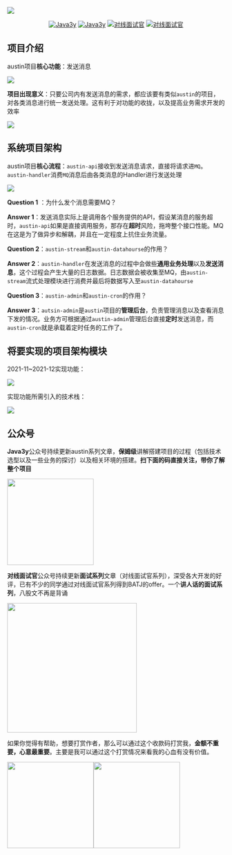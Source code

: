 ![](https://tva1.sinaimg.cn/large/008i3skNgy1gwn3mgftzaj30p00an0t1.jpg)

<p align="center">
  <a href="#公众号"><img src="https://img.shields.io/badge/关注公众号-Java3y-blue.svg" alt="Java3y"></a>
  <a href="#https://mp.weixin.qq.com/mp/appmsgalbum?__biz=MzI4Njg5MDA5NA==&action=getalbum&album_id=2140193116740517888&scene=126#wechat_redirect"><img src="https://img.shields.io/badge/austin-系列文章-critical.svg" alt="Java3y"></a>
  <a href="#公众号"><img src="https://img.shields.io/badge/关注公众号-对线面试官-yellow.svg" alt="对线面试官"></a>
  <a href="http://javainterview.gitee.io/luffy/"><img src="https://img.shields.io/badge/对线面试官-系列文章-orange.svg" alt="对线面试官"></a>
</p>




## 项目介绍

austin项目**核心功能**：发送消息

![](https://tva1.sinaimg.cn/large/008i3skNgy1gvztdk1w2wj30ky0p8759.jpg)

**项目出现意义**：只要公司内有发送消息的需求，都应该要有类似`austin`的项目，对各类消息进行统一发送处理。这有利于对功能的收拢，以及提高业务需求开发的效率

![](https://tva1.sinaimg.cn/large/008i3skNgy1gvzz1vifljj31vc0u07dr.jpg)

## 系统项目架构

austin项目**核心流程**：`austin-api`接收到发送消息请求，直接将请求进`MQ`。`austin-handler`消费`MQ`消息后由各类消息的Handler进行发送处理

![](https://tva1.sinaimg.cn/large/008i3skNgy1gvzwltzsdfj31ku0u0q5r.jpg)

**Question 1** ：为什么发个消息需要MQ？

**Answer 1**：发送消息实际上是调用各个服务提供的API，假设某消息的服务超时，`austin-api`如果是直接调用服务，那存在**超时**风险，拖垮整个接口性能。MQ在这是为了做异步和解耦，并且在一定程度上抗住业务流量。

**Question 2**：`austin-stream`和`austin-datahourse`的作用？

**Answer 2**：`austin-handler`在发送消息的过程中会做些**通用业务处理**以及**发送消息**，这个过程会产生大量的日志数据。日志数据会被收集至MQ，由`austin-stream`流式处理模块进行消费并最后将数据写入至`austin-datahourse`

**Question 3**：`austin-admin`和`austin-cron`的作用？

**Answer 3**：`autsin-admin`是`austin`项目的**管理后台**，负责管理消息以及查看消息下发的情况。业务方可根据通过`austin-admin`管理后台直接**定时**发送消息，而`austin-cron`就是承载着定时任务的工作了。

## 将要实现的项目架构模块

2021-11~2021-12实现功能：

![](https://tva1.sinaimg.cn/large/008i3skNgy1gvzx4f1iwoj31le0rs0uy.jpg)

实现功能所需引入的技术栈：

![](https://tva1.sinaimg.cn/large/008i3skNgy1gvzxrppbb0j30ym0iaq8v.jpg)

## 公众号

**Java3y**公众号持续更新austin系列文章，**保姆级**讲解搭建项目的过程（包括技术选型以及一些业务的探讨）以及相关环境的搭建。**扫下面的码直接关注，带你了解整个项目**

<img src='https://tva1.sinaimg.cn/large/006tNbRwly1gb0nzpn8z7g30go0gokbp.gif' width=200px height=200px />

**对线面试官**公众号持续更新**面试系列**文章（对线面试官系列），深受各大开发的好评，已有不少的同学通过对线面试官系列得到BATJ的offer。一个**讲人话的面试系列**，八股文不再是背诵

<img align="center" src='https://tva1.sinaimg.cn/large/008i3skNgy1gtlvty8zo5j60u00u0q5602.jpg' width=300px height=300px />


如果你觉得有帮助，想要打赏作者，那么可以通过这个收款码打赏我，**金额不重要，心意最重要**。主要是我可以通过这个打赏情况来看我的心血有没有价值。

<img src='https://tva1.sinaimg.cn/large/00831rSTly1gcuu0j4wwqj30u014qako.jpg' width=200px height=200px /><img src='https://tva1.sinaimg.cn/large/00831rSTly1gcuuckh3s4j30rc0yo7jr.jpg' width=200px height=200px />



